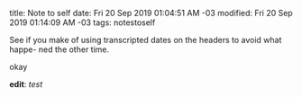 title: Note to self
date: Fri 20 Sep 2019 01:04:51 AM -03
modified: Fri 20 Sep 2019 01:14:09 AM -03
tags: notestoself

See if you make of using transcripted dates on the headers to avoid what happe-
ned the other time.

okay

**edit**: *test*

